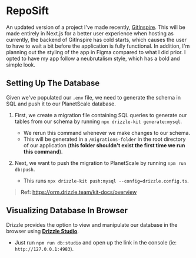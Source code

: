 # RepoSift

An updated version of a project I've made recently, [GitInspire](https://github.com/cyanChill/GitInspire). This will be made entirely in Next.js for a better user experience when hosting as currently, the backend of GitInspire has cold starts, which causes the user to have to wait a bit before the application is fully functional. In addition, I'm planning out the styling of the app in Figma compared to what I did prior. I opted to have my app follow a neubrutalism style, which has a bold and simple look.

## Setting Up The Database

Given we've populated our `.env` file, we need to generate the schema in SQL and push it to our PlanetScale database.

1. First, we create a migration file containing SQL queries to generate our tables from our schema by running `npx drizzle-kit generate:mysql`.

   - We rerun this command whenever we make changes to our schema.
   - This will be generated in a `/migrations-folder` in the root directory of our application (**this folder shouldn't exist the first time we run this command**).

2. Next, we want to push the migration to PlanetScale by running `npm run db:push`.

   - This runs `npx drizzle-kit push:mysql --config=drizzle.config.ts`.

> **Ref:** https://orm.drizzle.team/kit-docs/overview

## Visualizing Database In Browser

Drizzle provides the option to view and manipulate our database in the browser using [**Drizzle Studio**](https://orm.drizzle.team/drizzle-studio/overview).

- Just run `npm run db:studio` and open up the link in the console (ie: `http://127.0.0.1:4983`).
